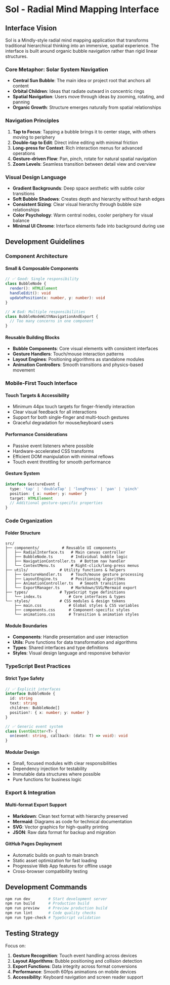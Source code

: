 # Sol - Radial Mind Mapping Interface

## Interface Vision

Sol is a Mindly-style radial mind mapping application that transforms traditional hierarchical thinking into an immersive, spatial experience. The interface is built around organic bubble navigation rather than rigid linear structures.

### Core Metaphor: Solar System Navigation
- **Central Sun Bubble**: The main idea or project root that anchors all content
- **Orbital Children**: Ideas that radiate outward in concentric rings
- **Spatial Navigation**: Users move through ideas by zooming, rotating, and panning
- **Organic Growth**: Structure emerges naturally from spatial relationships

### Navigation Principles
1. **Tap to Focus**: Tapping a bubble brings it to center stage, with others moving to periphery
2. **Double-tap to Edit**: Direct inline editing with minimal friction
3. **Long-press for Context**: Rich interaction menus for advanced operations
4. **Gesture-driven Flow**: Pan, pinch, rotate for natural spatial navigation
5. **Zoom Levels**: Seamless transition between detail view and overview

### Visual Design Language
- **Gradient Backgrounds**: Deep space aesthetic with subtle color transitions
- **Soft Bubble Shadows**: Creates depth and hierarchy without harsh edges
- **Consistent Sizing**: Clear visual hierarchy through bubble size relationships
- **Color Psychology**: Warm central nodes, cooler periphery for visual balance
- **Minimal UI Chrome**: Interface elements fade into background during use

## Development Guidelines

### Component Architecture

#### Small & Composable Components
```typescript
// ✅ Good: Single responsibility
class BubbleNode {
  render(): HTMLElement
  handleEdit(): void
  updatePosition(x: number, y: number): void
}

// ❌ Bad: Multiple responsibilities  
class BubbleNodeWithNavigationAndExport {
  // Too many concerns in one component
}
```

#### Reusable Building Blocks
- **Bubble Components**: Core visual elements with consistent interfaces
- **Gesture Handlers**: Touch/mouse interaction patterns
- **Layout Engines**: Positioning algorithms as standalone modules
- **Animation Controllers**: Smooth transitions and physics-based movement

### Mobile-First Touch Interface

#### Touch Targets & Accessibility
- Minimum 44px touch targets for finger-friendly interaction
- Clear visual feedback for all interactions
- Support for both single-finger and multi-touch gestures
- Graceful degradation for mouse/keyboard users

#### Performance Considerations
- Passive event listeners where possible
- Hardware-accelerated CSS transforms
- Efficient DOM manipulation with minimal reflows
- Touch event throttling for smooth performance

#### Gesture System
```typescript
interface GestureEvent {
  type: 'tap' | 'doubleTap' | 'longPress' | 'pan' | 'pinch'
  position: { x: number; y: number }
  target: HTMLElement
  // Additional gesture-specific properties
}
```

### Code Organization

#### Folder Structure
```
src/
├── components/          # Reusable UI components
│   ├── RadialInterface.ts   # Main canvas controller
│   ├── BubbleNode.ts        # Individual bubble logic
│   ├── NavigationController.ts  # Bottom nav handler
│   └── ContextMenu.ts       # Right-click/long-press menus
├── utils/              # Utility functions & helpers
│   ├── GestureHandler.ts    # Touch/mouse gesture processing
│   ├── LayoutEngine.ts      # Positioning algorithms
│   ├── AnimationController.ts   # Smooth transitions
│   └── ExportManager.ts     # Markdown/SVG/Mermaid export
├── types/              # TypeScript type definitions
│   └── index.ts            # Core interfaces & types
└── styles/             # CSS modules & design tokens
    ├── main.css            # Global styles & CSS variables
    ├── components.css      # Component-specific styles
    └── animations.css      # Transition & animation styles
```

#### Module Boundaries
- **Components**: Handle presentation and user interaction
- **Utils**: Pure functions for data transformation and algorithms  
- **Types**: Shared interfaces and type definitions
- **Styles**: Visual design language and responsive behavior

### TypeScript Best Practices

#### Strict Type Safety
```typescript
// ✅ Explicit interfaces
interface BubbleNode {
  id: string
  text: string
  children: BubbleNode[]
  position?: { x: number; y: number }
}

// ✅ Generic event system
class EventEmitter<T> {
  on(event: string, callback: (data: T) => void): void
}
```

#### Modular Design
- Small, focused modules with clear responsibilities
- Dependency injection for testability
- Immutable data structures where possible
- Pure functions for business logic

### Export & Integration

#### Multi-format Export Support
- **Markdown**: Clean text format with hierarchy preserved
- **Mermaid**: Diagrams as code for technical documentation
- **SVG**: Vector graphics for high-quality printing
- **JSON**: Raw data format for backup and migration

#### GitHub Pages Deployment
- Automatic builds on push to main branch
- Static asset optimization for fast loading
- Progressive Web App features for offline usage
- Cross-browser compatibility testing

## Development Commands

```bash
npm run dev        # Start development server
npm run build      # Production build
npm run preview    # Preview production build
npm run lint       # Code quality checks
npm run type-check # TypeScript validation
```

## Testing Strategy

Focus on:
1. **Gesture Recognition**: Touch event handling across devices
2. **Layout Algorithms**: Bubble positioning and collision detection  
3. **Export Functions**: Data integrity across format conversions
4. **Performance**: Smooth 60fps animations on mobile devices
5. **Accessibility**: Keyboard navigation and screen reader support
